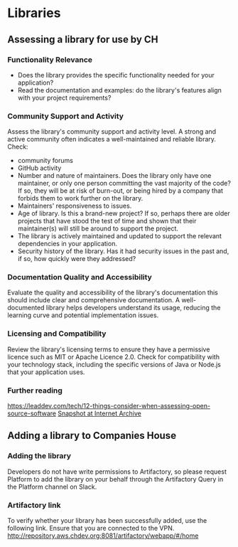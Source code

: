# Libraries

## Assessing a library for use by CH


### Functionality Relevance
* Does the library provides the specific functionality needed for your application?
* Read the documentation and examples: do the library's features align with your project requirements?

### Community Support and Activity
Assess the library's community support and activity level. A strong and active community often indicates a well-maintained and reliable library.
Check:
* community forums
* GitHub activity
* Number and nature of maintainers. Does the library only have one maintainer, or only one person committing the vast majority of the code? If so, they will be at risk of burn-out, or being hired by a company that forbids them to work further on the library.
* Maintainers' responsiveness to issues.
* Age of library. Is this a brand-new project? If so, perhaps there are older projects that have stood the test of time and shown that their maintainer(s) will still be around to support the project.
* The library is actively maintained and updated to support the relevant dependencies in your application.
* Security history of the library. Has it had security issues in the past and, if so, how quickly were they addressed?

### Documentation Quality and Accessibility
Evaluate the quality and accessibility of the library's documentation this should include clear and comprehensive documentation. A well-documented library helps developers understand its usage, reducing the learning curve and potential implementation issues.

### Licensing and Compatibility
Review the library's licensing terms to ensure they have a permissive licence such as MIT or Apache Licence 2.0. Check for compatibility with your technology stack, including the specific versions of Java or Node.js that your application uses. 

### Further reading
https://leaddev.com/tech/12-things-consider-when-assessing-open-source-software
[Snapshot at Internet Archive](https://web.archive.org/web/20240113004334/https://leaddev.com/tech/12-things-consider-when-assessing-open-source-software)

## Adding a library to Companies House

### Adding the library
Developers do not have write permissions to Artifactory, so please request Platform to add the library on your behalf through the Artifactory Query in the Platform channel on Slack.

### Artifactory link
To verify whether your library has been successfully added, use the following link. Ensure that you are connected to the VPN.
http://repository.aws.chdev.org:8081/artifactory/webapp/#/home

